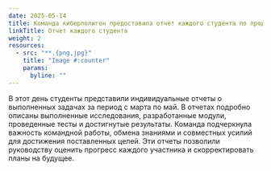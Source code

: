 ```yaml
---
date: 2025-05-14
title: Команда киберполигон предоставила отчет каждого студента по проделанной работе с марта по май
linkTitle: Отчет каждого студента
weight: 2
resources:
  - src: "**.{png,jpg}"
    title: "Image #:counter"
    params:
      byline: ""
---
```

В этот день студенты представили индивидуальные отчеты о выполненных задачах за период с марта по май. В отчетах подробно описаны выполненные исследования, разработанные модули, проведенные тесты и достигнутые результаты. Команда подчеркнула важность командной работы, обмена знаниями и совместных усилий для достижения поставленных целей. Эти отчеты позволили руководству оценить прогресс каждого участника и скорректировать планы на будущее.
